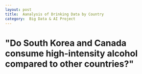 ```yaml
---
layout: post
title:  Aanalysis of Drinking Data by Country
category:  Big Data & AI Project
---
```


# "Do South Korea and Canada consume high-intensity alcohol compared to other countries?"
